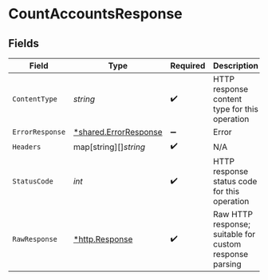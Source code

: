 # CountAccountsResponse


## Fields

| Field                                                                | Type                                                                 | Required                                                             | Description                                                          |
| -------------------------------------------------------------------- | -------------------------------------------------------------------- | -------------------------------------------------------------------- | -------------------------------------------------------------------- |
| `ContentType`                                                        | *string*                                                             | :heavy_check_mark:                                                   | HTTP response content type for this operation                        |
| `ErrorResponse`                                                      | [*shared.ErrorResponse](../../../pkg/models/shared/errorresponse.md) | :heavy_minus_sign:                                                   | Error                                                                |
| `Headers`                                                            | map[string][]*string*                                                | :heavy_check_mark:                                                   | N/A                                                                  |
| `StatusCode`                                                         | *int*                                                                | :heavy_check_mark:                                                   | HTTP response status code for this operation                         |
| `RawResponse`                                                        | [*http.Response](https://pkg.go.dev/net/http#Response)               | :heavy_check_mark:                                                   | Raw HTTP response; suitable for custom response parsing              |